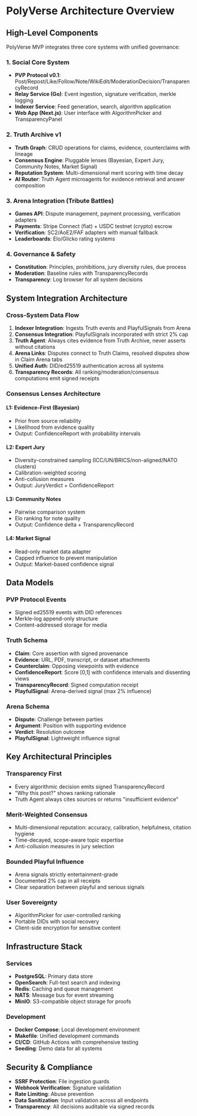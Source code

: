 # PolyVerse Architecture Overview

## High-Level Components

PolyVerse MVP integrates three core systems with unified governance:

### 1. Social Core System
- **PVP Protocol v0.1**: Post/Repost/Like/Follow/Note/WikiEdit/ModerationDecision/TransparencyRecord
- **Relay Service (Go)**: Event ingestion, signature verification, merkle logging
- **Indexer Service**: Feed generation, search, algorithm application
- **Web App (Next.js)**: User interface with AlgorithmPicker and TransparencyPanel

### 2. Truth Archive v1
- **Truth Graph**: CRUD operations for claims, evidence, counterclaims with lineage
- **Consensus Engine**: Pluggable lenses (Bayesian, Expert Jury, Community Notes, Market Signal)
- **Reputation System**: Multi-dimensional merit scoring with time decay
- **AI Router**: Truth Agent microagents for evidence retrieval and answer composition

### 3. Arena Integration (Tribute Battles)
- **Games API**: Dispute management, payment processing, verification adapters
- **Payments**: Stripe Connect (fiat) + USDC testnet (crypto) escrow
- **Verification**: SC2/AoE2/FAF adapters with manual fallback
- **Leaderboards**: Elo/Glicko rating systems

### 4. Governance & Safety
- **Constitution**: Principles, prohibitions, jury diversity rules, due process
- **Moderation**: Baseline rules with TransparencyRecords
- **Transparency**: Log browser for all system decisions

## System Integration Architecture

### Cross-System Data Flow
1. **Indexer Integration**: Ingests Truth events and PlayfulSignals from Arena
2. **Consensus Integration**: PlayfulSignals incorporated with strict 2% cap
3. **Truth Agent**: Always cites evidence from Truth Archive, never asserts without citations
4. **Arena Links**: Disputes connect to Truth Claims, resolved disputes show in Claim Arena tabs
5. **Unified Auth**: DID/ed25519 authentication across all systems
6. **Transparency Records**: All ranking/moderation/consensus computations emit signed receipts

### Consensus Lenses Architecture

#### L1: Evidence-First (Bayesian)
- Prior from source reliability
- Likelihood from evidence quality
- Output: ConfidenceReport with probability intervals

#### L2: Expert Jury
- Diversity-constrained sampling (ICC/UN/BRICS/non-aligned/NATO clusters)
- Calibration-weighted scoring
- Anti-collusion measures
- Output: JuryVerdict + ConfidenceReport

#### L3: Community Notes
- Pairwise comparison system
- Elo ranking for note quality
- Output: Confidence delta + TransparencyRecord

#### L4: Market Signal
- Read-only market data adapter
- Capped influence to prevent manipulation
- Output: Market-based confidence signal

## Data Models

### PVP Protocol Events
- Signed ed25519 events with DID references
- Merkle-log append-only structure
- Content-addressed storage for media

### Truth Schema
- **Claim**: Core assertion with signed provenance
- **Evidence**: URL, PDF, transcript, or dataset attachments
- **Counterclaim**: Opposing viewpoints with evidence
- **ConfidenceReport**: Score [0,1] with confidence intervals and dissenting views
- **TransparencyRecord**: Signed computation receipt
- **PlayfulSignal**: Arena-derived signal (max 2% influence)

### Arena Schema
- **Dispute**: Challenge between parties
- **Argument**: Position with supporting evidence
- **Verdict**: Resolution outcome
- **PlayfulSignal**: Lightweight influence signal

## Key Architectural Principles

### Transparency First
- Every algorithmic decision emits signed TransparencyRecord
- "Why this post?" shows ranking rationale
- Truth Agent always cites sources or returns "insufficient evidence"

### Merit-Weighted Consensus
- Multi-dimensional reputation: accuracy, calibration, helpfulness, citation hygiene
- Time-decayed, scope-aware topic expertise
- Anti-collusion measures in jury selection

### Bounded Playful Influence
- Arena signals strictly entertainment-grade
- Documented 2% cap in all receipts
- Clear separation between playful and serious signals

### User Sovereignty
- AlgorithmPicker for user-controlled ranking
- Portable DIDs with social recovery
- Client-side encryption for sensitive content

## Infrastructure Stack

### Services
- **PostgreSQL**: Primary data store
- **OpenSearch**: Full-text search and indexing
- **Redis**: Caching and queue management
- **NATS**: Message bus for event streaming
- **MinIO**: S3-compatible object storage for proofs

### Development
- **Docker Compose**: Local development environment
- **Makefile**: Unified development commands
- **CI/CD**: GitHub Actions with comprehensive testing
- **Seeding**: Demo data for all systems

## Security & Compliance

- **SSRF Protection**: File ingestion guards
- **Webhook Verification**: Signature validation
- **Rate Limiting**: Abuse prevention
- **Data Sanitization**: Input validation across all endpoints
- **Transparency**: All decisions auditable via signed records